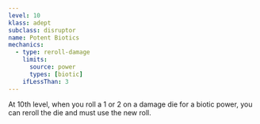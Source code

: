 ```yaml
---
level: 10
klass: adept
subclass: disruptor
name: Potent Biotics
mechanics:
  - type: reroll-damage
    limits:
      source: power
      types: [biotic]
    ifLessThan: 3
---
```

At 10th level, when you roll a 1 or 2 on a damage die for a biotic power, you can reroll the die
and must use the new roll.
